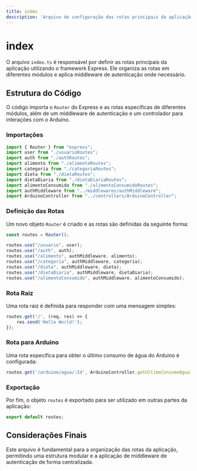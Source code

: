 ```yaml
---
title: index
description: 'Arquivo de configuração das rotas principais da aplicação.'
---
```


# index

O arquivo `index.ts` é responsável por definir as rotas principais da aplicação utilizando o framework Express. Ele organiza as rotas em diferentes módulos e aplica middleware de autenticação onde necessário.

## Estrutura do Código

O código importa o `Router` do Express e as rotas específicas de diferentes módulos, além de um middleware de autenticação e um controlador para interações com o Arduino.

### Importações

```typescript
import { Router } from "express";
import user from "./usuarioRoutes";
import auth from "./authRoutes";
import alimento from "./alimentoRoutes";
import categoria from "./categoriaRoutes";
import dieta from "./dietaRoutes";
import dietaDiaria from "./dietaDiariaRoutes";
import alimentoConsumido from "./alimentoConsumidoRoutes";
import authMiddleware from "../middlewares/authMiddleware";
import ArduinoController from "../controllers/ArduinoController";
```

### Definição das Rotas

Um novo objeto `Router` é criado e as rotas são definidas da seguinte forma:

```typescript
const routes = Router();

routes.use("/usuario", user);
routes.use("/auth", auth);
routes.use("/alimento", authMiddleware, alimento);
routes.use("/categoria", authMiddleware, categoria);
routes.use("/dieta", authMiddleware, dieta);
routes.use("/dietaDiaria", authMiddleware, dietaDiaria);
routes.use("/alimentoConsumido", authMiddleware, alimentoConsumido);
```

### Rota Raiz

Uma rota raiz é definida para responder com uma mensagem simples:

```typescript
routes.get('/', (req, res) => {
    res.send('Hello World!');
});
```

### Rota para Arduino

Uma rota específica para obter o último consumo de água do Arduino é configurada:

```typescript
routes.get('/arduino/agua/:Id', ArduinoController.getUltimoConsumoAgua);
```

### Exportação

Por fim, o objeto `routes` é exportado para ser utilizado em outras partes da aplicação:

```typescript
export default routes;
```

## Considerações Finais

Este arquivo é fundamental para a organização das rotas da aplicação, permitindo uma estrutura modular e a aplicação de middleware de autenticação de forma centralizada.